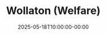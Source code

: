 ---
title: "Wollaton (Welfare)"
date: 2025-05-18T10:00:00-00:00
lng: "-1.2099768818228345"
lat: "52.948222983914825"
---